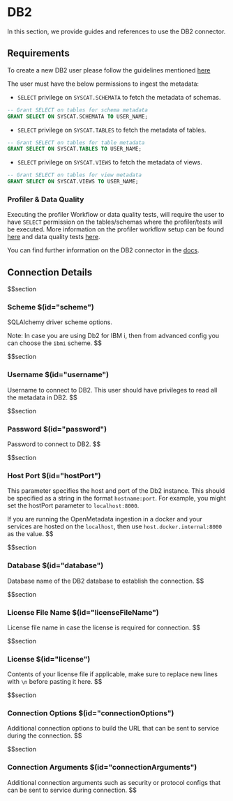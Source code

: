 # DB2

In this section, we provide guides and references to use the DB2 connector.

## Requirements

To create a new DB2 user please follow the guidelines mentioned <a href="https://www.ibm.com/docs/ko/samfess/8.2.0?topic=schema-creating-users-manually" target="_blank">here</a>

The user must have the below permissions to ingest the metadata:

- `SELECT` privilege on `SYSCAT.SCHEMATA` to fetch the metadata of schemas.
```sql
-- Grant SELECT on tables for schema metadata
GRANT SELECT ON SYSCAT.SCHEMATA TO USER_NAME;
```

- `SELECT` privilege on `SYSCAT.TABLES` to fetch the metadata of tables.
```sql
-- Grant SELECT on tables for table metadata
GRANT SELECT ON SYSCAT.TABLES TO USER_NAME;
```

- `SELECT` privilege on `SYSCAT.VIEWS` to fetch the metadata of views.
```sql
-- Grant SELECT on tables for view metadata
GRANT SELECT ON SYSCAT.VIEWS TO USER_NAME;
```

### Profiler & Data Quality

Executing the profiler Workflow or data quality tests, will require the user to have `SELECT` permission on the tables/schemas where the profiler/tests will be executed. More information on the profiler workflow setup can be found <a href="https://docs.open-metadata.org/how-to-guides/data-quality-observability/profiler/workflow" target="_blank">here</a> and data quality tests <a href="https://docs.open-metadata.org/connectors/ingestion/workflows/data-quality" target="_blank">here</a>.

You can find further information on the DB2 connector in the <a href="https://docs.open-metadata.org/connectors/database/db2" target="_blank">docs</a>.

## Connection Details


$$section
### Scheme $(id="scheme")

SQLAlchemy driver scheme options.

Note: In case you are using Db2 for IBM i, then from advanced config you can choose the `ibmi` scheme.
$$

$$section
### Username $(id="username")

Username to connect to DB2. This user should have privileges to read all the metadata in DB2.
$$

$$section
### Password $(id="password")

Password to connect to DB2.
$$

$$section
### Host Port $(id="hostPort")

This parameter specifies the host and port of the Db2 instance. This should be specified as a string in the format `hostname:port`. For example, you might set the hostPort parameter to `localhost:8000`.

If you are running the OpenMetadata ingestion in a docker and your services are hosted on the `localhost`, then use `host.docker.internal:8000` as the value.
$$

$$section
### Database $(id="database")

Database name of the DB2 database to establish the connection.
$$


$$section
### License File Name $(id="licenseFileName")

License file name in case the license is required for connection.
$$


$$section
### License $(id="license")

Contents of your license file if applicable, make sure to replace new lines with `\n` before pasting it here.
$$

$$section
### Connection Options $(id="connectionOptions")

Additional connection options to build the URL that can be sent to service during the connection.
$$

$$section
### Connection Arguments $(id="connectionArguments")

Additional connection arguments such as security or protocol configs that can be sent to service during connection.
$$
